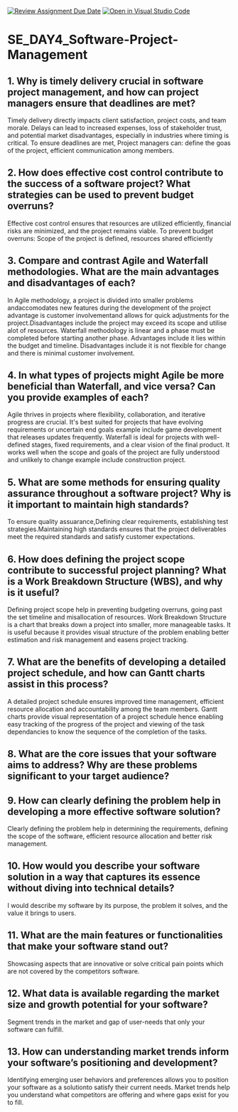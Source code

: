 [![Review Assignment Due Date](https://classroom.github.com/assets/deadline-readme-button-22041afd0340ce965d47ae6ef1cefeee28c7c493a6346c4f15d667ab976d596c.svg)](https://classroom.github.com/a/9pw6JKcu)
[![Open in Visual Studio Code](https://classroom.github.com/assets/open-in-vscode-2e0aaae1b6195c2367325f4f02e2d04e9abb55f0b24a779b69b11b9e10269abc.svg)](https://classroom.github.com/online_ide?assignment_repo_id=18473026&assignment_repo_type=AssignmentRepo)
# SE_DAY4_Software-Project-Management
## 1. Why is timely delivery crucial in software project management, and how can project managers ensure that deadlines are met?
Timely delivery directly impacts client satisfaction, project costs, and team morale. Delays can lead to increased expenses, loss of stakeholder trust, and potential market disadvantages, especially in industries where timing is critical.
To ensure deadlines are met, Project managers can: define the goas of the project, efficient communication among members.

## 2. How does effective cost control contribute to the success of a software project? What strategies can be used to prevent budget overruns?
Effective cost control ensures that resources are utilized efficiently, financial risks are minimized, and the project remains viable.
To prevent budget overruns: Scope of the project is defined, resources shared efficiently

## 3. Compare and contrast Agile and Waterfall methodologies. What are the main advantages and disadvantages of each?
In Agile methodology, a project is divided into smaller problems andaccomodates new features during the development of the project advantage is customer involvementand allows for quick adjustments for the project.Disadvantages include the project may exceed its scope and utilise alot of resources.
Waterfall methodology is linear and a phase must be completed before starting another phase. Advantages include it lies within the budget and timeline. Disadvantages include it is not flexible for change and there is minimal customer involvement.

## 4. In what types of projects might Agile be more beneficial than Waterfall, and vice versa? Can you provide examples of each?
Agile thrives in projects where flexibility, collaboration, and iterative progress are crucial. It's best suited for projects that have evolving requirements or uncertain end goals example include game development that releases updates frequently.
Waterfall is ideal for projects with well-defined stages, fixed requirements, and a clear vision of the final product. It works well when the scope and goals of the project are fully understood and unlikely to change example include construction project.

## 5. What are some methods for ensuring quality assurance throughout a software project? Why is it important to maintain high standards?
To ensure quality assuarance,Defining clear requirements, establishing test strategies.Maintaining high standards ensures that the project deliverables meet the required standards and satisfy customer expectations.

## 6. How does defining the project scope contribute to successful project planning? What is a Work Breakdown Structure (WBS), and why is it useful?
Defining project scope help in preventing budgeting overruns, going past the set timeline and misallocation of resources.
Work Breakdown Structure is a chart that breaks down a project into smaller, more manageable tasks. It is useful because it provides visual structure of the problem enabling better estimation and risk management and easens project tracking.

## 7. What are the benefits of developing a detailed project schedule, and how can Gantt charts assist in this process?
A detailed project schedule ensures improved time management, efficient resource allocation and accountability among the team members. Gantt charts provide visual representation of a project schedule hence enabling easy tracking of the progress of the project and viewing of the task dependancies to know the sequence of the completion of the tasks.

## 8. What are the core issues that your software aims to address? Why are these problems significant to your target audience?

## 9. How can clearly defining the problem help in developing a more effective software solution?
Clearly defining the problem help in determining the requirements, defining the scope of the software, efficient resource allocation and better risk management.

## 10. How would you describe your software solution in a way that captures its essence without diving into technical details?
I would describe my software by its purpose, the problem it solves, and the value it brings to users.

## 11. What are the main features or functionalities that make your software stand out?
Showcasing aspects that are innovative or solve critical pain points which are not covered by the competitors software.

## 12. What data is available regarding the market size and growth potential for your software?
Segment trends in the market and gap of user-needs that only your software can fulfill.

## 13. How can understanding market trends inform your software’s positioning and development?
Identifying emerging user behaviors and preferences allows you to position your software as a solutionto satisfy their current needs.
Market trends help you understand what competitors are offering and where gaps exist for you to fill.
